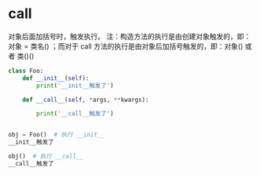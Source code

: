 # __call__
对象后面加括号时，触发执行。
注：构造方法的执行是由创建对象触发的，即：对象 = 类名() ；而对于 call 方法的执行是由对象后加括号触发的，即：对象() 或者 类()()


```python
class Foo:
    def __init__(self):
        print('__init__触发了')

    def __call__(self, *args, **kwargs):

        print('__call__触发了')


obj = Foo()  # 执行 __init__
__init__触发了
```
```python
obj()  # 执行 __call__
__call__触发了
```